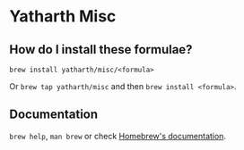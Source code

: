 # Yatharth Misc

## How do I install these formulae?

`brew install yatharth/misc/<formula>`

Or `brew tap yatharth/misc` and then `brew install <formula>`.

## Documentation

`brew help`, `man brew` or check [Homebrew's documentation](https://docs.brew.sh).

